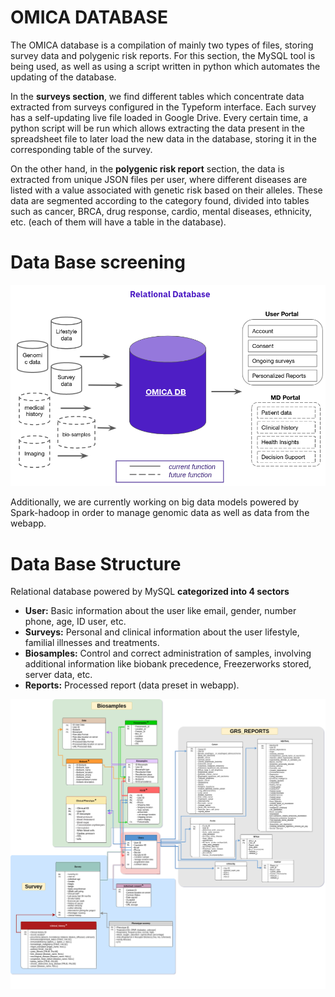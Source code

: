 # OMICA DATABASE

The OMICA database is a compilation of mainly two types of files, storing survey data and polygenic risk reports. For this section, the MySQL tool is being used, as well as using a script written in python which automates the updating of the database.

In the **surveys section**, we find different tables which concentrate data extracted from surveys configured in the Typeform interface. Each survey has a self-updating live file loaded in Google Drive. Every certain time, a python script will be run which allows extracting the data present in the spreadsheet file to later load the new data in the database, storing it in the corresponding table of the survey.

On the other hand, in the **polygenic risk report** section, the data is extracted from unique JSON files per user, where different diseases are listed with a value associated with genetic risk based on their alleles. These data are segmented according to the category found, divided into tables such as cancer, BRCA, drug response, cardio, mental diseases, ethnicity, etc. (each of them will have a table in the database).
&nbsp;
&nbsp;

# **Data Base screening**

![Screenshot](DB.png)

Additionally, we are currently working on big data models powered by Spark-hadoop in order to manage genomic data as well as data from the webapp.
# Data Base Structure

Relational database powered by MySQL **categorized into 4 sectors**
* **User:** Basic information about the user like email, gender, number phone, age, ID user, etc.
* **Surveys:** Personal and clinical information about the user lifestyle, familial illnesses and treatments.
* **Biosamples:** Control and correct administration of samples, involving additional information like biobank precedence, Freezerworks stored, server data, etc. 
* **Reports:** Processed report (data preset in webapp).

![Screenshot](DB-structure.png)
